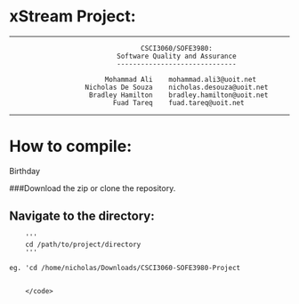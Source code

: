 xStream Project: 
===============
---

                                     CSCI3060/SOFE3980: 
                               Software Quality and Assurance
                               ------------------------------

                            Mohammad Ali    mohammad.ali3@uoit.net
                       Nicholas De Souza    nicholas.desouza@uoit.net
                        Bradley Hamilton    bradley.hamilton@uoit.net
                              Fuad Tareq    fuad.tareq@uoit.net


---

How to compile:
===============

<span class="hi">Birthday</span>

###Download the zip or clone the repository.


##  Navigate to the directory:
        '''
        cd /path/to/project/directory
        '''

    eg. 'cd /home/nicholas/Downloads/CSCI3060-SOFE3980-Project


        </code>
</pre>
